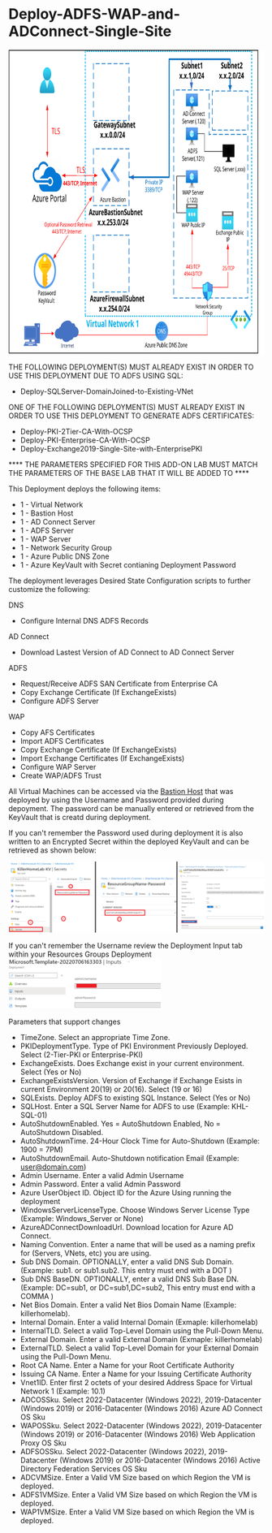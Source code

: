# Deploy-ADFS-WAP-and-ADConnect-Single-Site
<img src="./x_Images/ADFSSingleSite.svg" height="600" width="800"/>

THE FOLLOWING DEPLOYMENT(S) MUST ALREADY EXIST IN ORDER TO USE THIS DEPLOYMENT DUE TO ADFS USING SQL:

- Deploy-SQLServer-DomainJoined-to-Existing-VNet

ONE OF THE FOLLOWING DEPLOYMENT(S) MUST ALREADY EXIST IN ORDER TO USE THIS DEPLOYMENT TO GENERATE ADFS CERTIFICATES:

- Deploy-PKI-2Tier-CA-With-OCSP
- Deploy-PKI-Enterprise-CA-With-OCSP
- Deploy-Exchange2019-Single-Site-with-EnterprisePKI


**** THE PARAMETERS SPECIFIED FOR THIS ADD-ON LAB MUST MATCH THE PARAMETERS OF THE BASE LAB THAT IT WILL BE ADDED TO ****

This Deployment deploys the following items:

- 1 - Virtual Network
- 1 - Bastion Host
- 1 - AD Connect Server
- 1 - ADFS Server
- 1 - WAP Server
- 1 - Network Security Group
- 1 - Azure Public DNS Zone
- 1 - Azure KeyVault with Secret contianing Deployment Password

The deployment leverages Desired State Configuration scripts to further customize the following:

DNS
- Configure Internal DNS ADFS Records

AD Connect
- Download Lastest Version of AD Connect to AD Connect Server

ADFS
- Request/Receive ADFS SAN Certificate from Enterprise CA
- Copy Exchange Certificate (If ExchangeExists)
- Configure ADFS Server

WAP
- Copy AFS Certificates
- Import ADFS Certificates
- Copy Exchange Certificate (If ExchangeExists)
- Import Exchange Certificates (If ExchangeExists)
- Configure WAP Server
- Create WAP/ADFS Trust

All Virtual Machines can be accessed via the [Bastion Host](https://docs.microsoft.com/en-us/azure/bastion/bastion-overview) that was deployed by using the Username and Password provided during depoyment.  The password can be manually entered or retrieved from the KeyVault that is creatd during deployment.

If you can't remember the Password used during deployment it is also written to an Encrypted Secret within the deployed KeyVault and can be retrieved as shown below:

<img src="./x_Images/DeploymentPassword.png" width="600"/>

If you can't remember the Username review the Deployment Input tab within your Resources Groups Deployment
<img src="./x_Images/DeploymentUsername.png" width="300"/>

Parameters that support changes
- TimeZone.  Select an appropriate Time Zone.
- PKIDeploymentType.  Type of PKI Environment Previously Deployed.  Select (2-Tier-PKI or Enterprise-PKI)
- ExchangeExists.  Does Exchange exist in your current environment.  Select (Yes or No)
- ExchangeExistsVersion.  Version of Exchange if Exchange Esists in current Environment 20(19) or 20(16).  Select (19 or 16)
- SQLExists.  Deploy ADFS to existing SQL Instance.  Select (Yes or No)
- SQLHost.  Enter a SQL Server Name for ADFS to use (Example: KHL-SQL-01)
- AutoShutdownEnabled.  Yes = AutoShutdown Enabled, No = AutoShutdown Disabled.
- AutoShutdownTime.  24-Hour Clock Time for Auto-Shutdown (Example: 1900 = 7PM)
- AutoShutdownEmail.  Auto-Shutdown notification Email (Example:  user@domain.com)
- Admin Username.  Enter a valid Admin Username
- Admin Password.  Enter a valid Admin Password
- Azure UserObject ID.  Object ID for the Azure Using running the deployment
- WindowsServerLicenseType.  Choose Windows Server License Type (Example:  Windows_Server or None)
- AzureADConnectDownloadUrl.  Download location for Azure AD Connect.
- Naming Convention. Enter a name that will be used as a naming prefix for (Servers, VNets, etc) you are using.
- Sub DNS Domain.  OPTIONALLY, enter a valid DNS Sub Domain. (Example:  sub1. or sub1.sub2.    This entry must end with a DOT )
- Sub DNS BaseDN.  OPTIONALLY, enter a valid DNS Sub Base DN. (Example:  DC=sub1, or DC=sub1,DC=sub2,    This entry must end with a COMMA )
- Net Bios Domain.  Enter a valid Net Bios Domain Name (Example:  killerhomelab).
- Internal Domain.  Enter a valid Internal Domain (Exmaple:  killerhomelab)
- InternalTLD.  Select a valid Top-Level Domain using the Pull-Down Menu.
- External Domain.  Enter a valid External Domain (Exmaple:  killerhomelab)
- ExternalTLD.  Select a valid Top-Level Domain for your External Domain using the Pull-Down Menu.
- Root CA Name.  Enter a Name for your Root Certificate Authority
- Issuing CA Name.  Enter a Name for your Issuing Certificate Authority
- Vnet1ID.  Enter first 2 octets of your desired Address Space for Virtual Network 1 (Example:  10.1)
- ADCOSSku.  Select 2022-Datacenter (Windows 2022), 2019-Datacenter (Windows 2019) or 2016-Datacenter (Windows 2016) Azure AD Connect OS Sku
- WAPOSSku.  Select 2022-Datacenter (Windows 2022), 2019-Datacenter (Windows 2019) or 2016-Datacenter (Windows 2016) Web Application Proxy OS Sku
- ADFSOSSku.  Select 2022-Datacenter (Windows 2022), 2019-Datacenter (Windows 2019) or 2016-Datacenter (Windows 2016) Active Directory Federation Services OS Sku
- ADCVMSize.  Enter a Valid VM Size based on which Region the VM is deployed.
- ADFS1VMSize.  Enter a Valid VM Size based on which Region the VM is deployed.
- WAP1VMSize.  Enter a Valid VM Size based on which Region the VM is deployed.